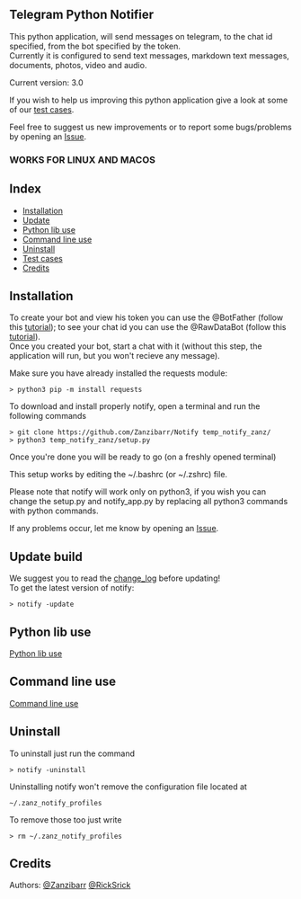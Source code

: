 
## Telegram Python Notifier
This python application, will send messages on telegram, to the chat id specified, from the bot specified by the token.  
Currently it is configured to send text messages, markdown text messages, documents, photos, video and audio.  

Current version: 3.0  

If you wish to help us improving this python application give a look at some of our [test cases](docs/test.md).

Feel free to suggest us new improvements or to report some bugs/problems by opening an <a target="_blank" href="https://github.com/Zanzibarr/Notify/issues">Issue</a>.  

### WORKS FOR LINUX AND MACOS

## Index
- [Installation](#installation)
- [Update](#update-build)
- [Python lib use](docs/python_use.md)
- [Command line use](docs/cmd_use.md)
- [Uninstall](#uninstall)
- [Test cases](docs/test.md)
- [Credits](#credits)

## Installation
To create your bot and view his token you can use the @BotFather (follow this <a target="_blank" href="https://www.youtube.com/watch?v=aNmRNjME6mE">tutorial</a>); to see your chat id you can use the @RawDataBot (follow this <a target="_blank" href="https://www.youtube.com/watch?v=UPC5Ck1oU6k">tutorial</a>).  
Once you created your bot, start a chat with it (without this step, the application will run, but you won't recieve any message).  

Make sure you have already installed the requests module:
```shell
> python3 pip -m install requests
```
To download and install properly notify, open a terminal and run the following commands  
```shell
> git clone https://github.com/Zanzibarr/Notify temp_notify_zanz/
> python3 temp_notify_zanz/setup.py
```

Once you're done you will be ready to go (on a freshly opened terminal)  

This setup works by editing the ~/.bashrc (or ~/.zshrc) file.  

Please note that notify will work only on python3, if you wish you can change the setup.py and notify_app.py by replacing all python3 commands with python commands.  

If any problems occur, let me know by opening an <a target="_blank" href="https://github.com/Zanzibarr/Notify/issues">Issue</a>.  

## Update build
We suggest you to read the <a target="_blank" href="https://github.com/Zanzibarr/Notify/blob/main/change_log.md">change_log</a> before updating!  
To get the latest version of notify:
```shell
> notify -update
```

## Python lib use
[Python lib use](docs/python_use.md)

## Command line use
[Command line use](docs/cmd_use.md)

## Uninstall
To uninstall just run the command
```shell
> notify -uninstall
```
Uninstalling notify won't remove the configuration file located at
```shell
~/.zanz_notify_profiles
```
To remove those too just write
```shell
> rm ~/.zanz_notify_profiles
```

## Credits
Authors: <a target="_blank" href="https://github.com/Zanzibarr">@Zanzibarr</a> <a target="_blank" href="https://github.com/RickSrick">@RickSrick</a>
